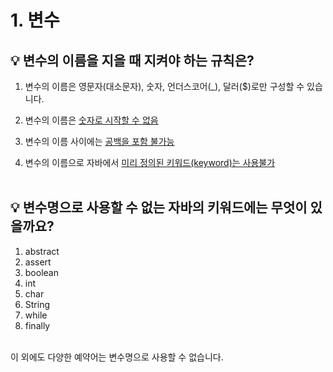 # 1. 변수
## **💡 변수의 이름을 지을 때 지켜야 하는 규칙은?**
1. 변수의 이름은 영문자(대소문자), 숫자, 언더스코어(_), 달러($)로만 구성할 수 있습니다.

2. 변수의 이름은 <U>숫자로 시작할 수 없음</U>

3. 변수의 이름 사이에는 <U>공백을 포함 불가능</U>

4. 변수의 이름으로 자바에서 <U>미리 정의된 키워드(keyword)는 사용불가</U>
<br/> <br/>

## **💡 변수명으로 사용할 수 없는 자바의 키워드에는 무엇이 있을까요?**
1. abstract
2. assert
3. boolean
4. int
5. char
6. String
7. while
8. finally

<br>
이 외에도 다양한 예약어는 변수명으로 사용할 수 없습니다.